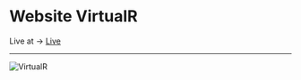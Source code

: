 <h1>Website VirtualR</h1>
Live at ->  <a href="https://gorgeous-babka-fa922f.netlify.app/">Live</a>
 <hr/>
 
 ![VirtualR](https://github.com/Anca200/Website-VirtualR/assets/158541722/fd9631f4-5a91-4d7e-88ba-ee54b3e11011)
